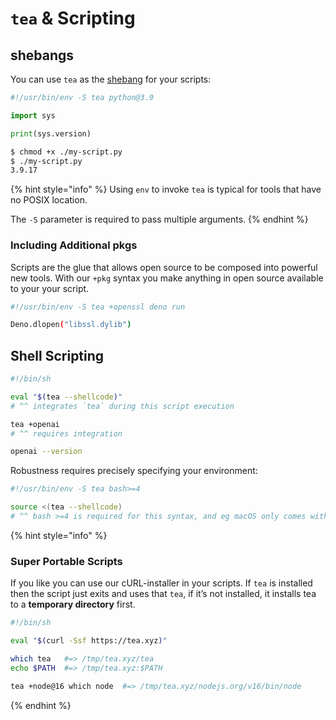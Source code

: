 # `tea` & Scripting

## shebangs

You can use `tea` as the [shebang] for your scripts:

```python
#!/usr/bin/env -S tea python@3.9

import sys

print(sys.version)
```

```sh
$ chmod +x ./my-script.py
$ ./my-script.py
3.9.17
```

{% hint style="info" %}
Using `env` to invoke `tea` is typical for tools that have no POSIX location.

The `-S` parameter is required to pass multiple arguments.
{% endhint %}


### Including Additional pkgs

Scripts are the glue that allows open source to be composed into powerful new
tools. With our `+pkg` syntax you make anything in open source available to
your your script.

```sh
#!/usr/bin/env -S tea +openssl deno run

Deno.dlopen("libssl.dylib")
```

## Shell Scripting

```sh
#!/bin/sh

eval "$(tea --shellcode)"
# ^^ integrates `tea` during this script execution

tea +openai
# ^^ requires integration

openai --version
```

Robustness requires precisely specifying your environment:

```sh
#!/usr/bin/env -S tea bash>=4

source <(tea --shellcode)
# ^^ bash >=4 is required for this syntax, and eg macOS only comes with bash 3
```

{% hint style="info" %}

### Super Portable Scripts

If you like you can use our cURL-installer in your scripts. If `tea` is
installed then the script just exits and uses that `tea`, if it’s not
installed, it installs tea to a **temporary directory** first.

```sh
#!/bin/sh

eval "$(curl -Ssf https://tea.xyz)"

which tea   #=> /tmp/tea.xyz/tea
echo $PATH  #=> /tmp/tea.xyz:$PATH

tea +node@16 which node  #=> /tmp/tea.xyz/nodejs.org/v16/bin/node
```

{% endhint %}


[shebang]: https://en.wikipedia.org/wiki/Shebang_(Unix)
